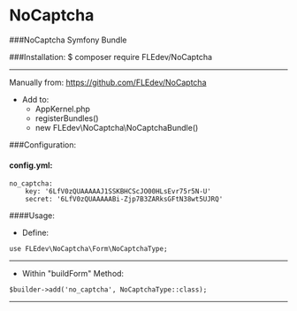 # NoCaptcha

###NoCaptcha Symfony Bundle

###Installation:
$ composer require FLEdev/NoCaptcha

***

Manually from: https://github.com/FLEdev/NoCaptcha

- Add to:
    - AppKernel.php
    - registerBundles()
    - new FLEdev\NoCaptcha\NoCaptchaBundle()

###Configuration:

#### config.yml:
``` 
no_captcha:
    key: '6LfV0zQUAAAAAJ1SSKBHCScJO00HLsEvr75r5N-U'
    secret: '6LfV0zQUAAAAABi-Zjp7B3ZARksGFtN38wt5UJRQ'
```

####Usage:

- Define: 
```
use FLEdev\NoCaptcha\Form\NoCaptchaType;
```
___

- Within "buildForm" Method:

```
$builder->add('no_captcha', NoCaptchaType::class);
```

___
